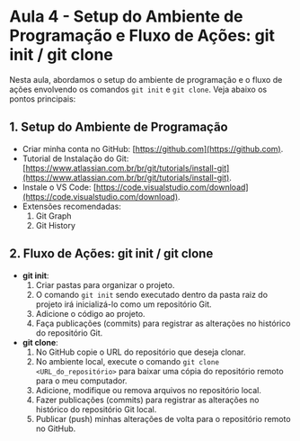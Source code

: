 # Aula 4 - Setup do Ambiente de Programação e Fluxo de Ações: git init / git clone

Nesta aula, abordamos o setup do ambiente de programação e o fluxo de ações envolvendo os comandos `git init` e `git clone`. Veja abaixo os pontos principais:

## 1. Setup do Ambiente de Programação

- Criar minha conta no GitHub: [https://github.com](https://github.com).
- Tutorial de Instalação do Git: [https://www.atlassian.com.br/br/git/tutorials/install-git](https://www.atlassian.com.br/br/git/tutorials/install-git).
- Instale o VS Code: [https://code.visualstudio.com/download](https://code.visualstudio.com/download).
- Extensões recomendadas:
  1. Git Graph
  2. Git History

## 2. Fluxo de Ações: git init / git clone

- **git init**:
  1. Criar pastas para organizar o projeto.
  2. O comando `git init` sendo executado dentro da pasta raiz do projeto irá inicializá-lo como um repositório Git.
  3. Adicione o código ao projeto.
  4. Faça publicações (commits) para registrar as alterações no histórico do repositório Git.
- **git clone**:
  1. No GitHub copie o URL do repositório que deseja clonar.
  2. No ambiente local, execute o comando `git clone <URL_do_repositório>` para baixar uma cópia do repositório remoto para o meu computador.
  3. Adicione, modifique ou remova arquivos no repositório local.
  4. Fazer publicações (commits) para registrar as alterações no histórico do repositório Git local.
  5. Publicar (push) minhas alterações de volta para o repositório remoto no GitHub.